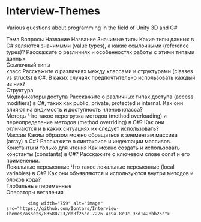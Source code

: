 # Interview-Themes
Various questions about programming in the field of Unity 3D and C#


Тема	Вопросы	Название	Название
Значимые типы	 Какие типы данных в C# являются значимыми (value types), а какие ссылочными (reference types)? Расскажите о различиях и особенностях работы с этими типами данных		
Ссылочный типы			
класс	 Расскажите о различиях между классами и структурами (classes vs structs) в C#. В каких случаях предпочтительно использовать каждый из них?		
Структура			
Модификаторы доступа 	 Расскажите о различных типах доступа (access modifiers) в C#, таких как public, private, protected и internal. Как они влияют на видимость и доступность членов класса?		
Методы	  Что такое перегрузка методов (method overloading) и переопределение методов (method overriding) в C#? Как они отличаются и в каких ситуациях их следует использовать?		
Массив 	 Каким образом можно обращаться к элементам массива (array) в C#? Расскажите о синтаксисе и индексации массивов.		
Константы и только для чтения	 Как можно создать и использовать константы (constants) в C#? Расскажите о ключевом слове const и его применении.		
Локальные переменные 	 Что такое локальные переменные (local variables) в C#? Как они объявляются и используются внутри методов и блоков кода?		
Глобальные переменные 			
Операторы ветвления			
			
			
			
			
			<img width="759" alt="image" src="https://github.com/Iontars/Interview-Themes/assets/83580723/dd8f25ce-7226-4c9a-8c9c-93d1428bb25c">
